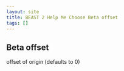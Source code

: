 ```yaml
---
layout: site
title: BEAST 2 Help Me Choose Beta offset
tags: []
---
```


## Beta offset

offset of origin (defaults to 0)
